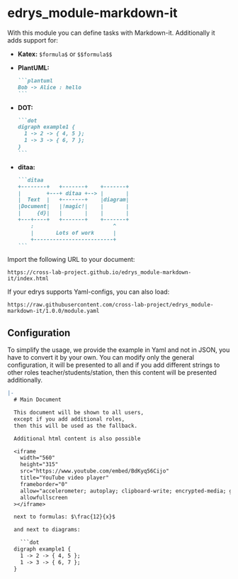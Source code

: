 # edrys_module-markdown-it

With this module you can define tasks with Markdown-it.
Additionally it adds support for:

* __Katex:__ `$formula$` or `$$formula$$`
* __PlantUML:__

  ```` markdown
  ```plantuml
  Bob -> Alice : hello
  ```
  ````

* __DOT:__

  ```` markdown
  ```dot
  digraph example1 {
    1 -> 2 -> { 4, 5 };
    1 -> 3 -> { 6, 7 };
  }
  ```
  ````

* __ditaa:__

  ```` markdown
  ```ditaa
  +--------+   +-------+    +-------+
  |        +---+ ditaa +--> |       |
  |  Text  |   +-------+    |diagram|
  |Document|   |!magic!|    |       |
  |     {d}|   |       |    |       |
  +---+----+   +-------+    +-------+
      :                         ^
      |       Lots of work      |
      +-------------------------+
  ```
  ````

Import the following URL to your document:

```
https://cross-lab-project.github.io/edrys_module-markdown-it/index.html
```

If your edrys supports Yaml-configs, you can also load:

`https://raw.githubusercontent.com/cross-lab-project/edrys_module-markdown-it/1.0.0/module.yaml`

## Configuration

To simplify the usage, we provide the example in Yaml and not in JSON, you have to convert it by your own.
You can modify only the general configuration, it will be presented to all and if you add different strings to other roles teacher/students/station, then this content will be presented additionally.

``` yaml
|-
  # Main Document

  This document will be shown to all users,
  except if you add additional roles,
  then this will be used as the fallback.

  Additional html content is also possible

  <iframe
    width="560"
    height="315"
    src="https://www.youtube.com/embed/BdKyq56Cijo"
    title="YouTube video player"
    frameborder="0"
    allow="accelerometer; autoplay; clipboard-write; encrypted-media; gyroscope; picture-in-picture"
    allowfullscreen
  ></iframe>

  next to formulas: $\frac{12}{x}$

  and next to diagrams:

    ```dot
  digraph example1 {
    1 -> 2 -> { 4, 5 };
    1 -> 3 -> { 6, 7 };
  }
```
